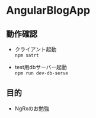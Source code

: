 # AngularBlogApp

## 動作確認

- クライアント起動  
`npm satrt`

- test用dbサーバー起動  
`npm run dev-db-serve`

## 目的
- NgRxのお勉強
